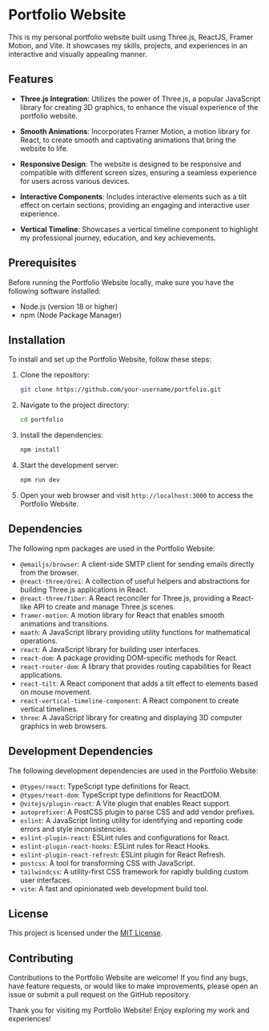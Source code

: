 # Portfolio Website

This is my personal portfolio website built using Three.js, ReactJS, Framer Motion, and Vite. It showcases my skills, projects, and experiences in an interactive and visually appealing manner.

## Features

- **Three.js Integration**: Utilizes the power of Three.js, a popular JavaScript library for creating 3D graphics, to enhance the visual experience of the portfolio website.

- **Smooth Animations**: Incorporates Framer Motion, a motion library for React, to create smooth and captivating animations that bring the website to life.

- **Responsive Design**: The website is designed to be responsive and compatible with different screen sizes, ensuring a seamless experience for users across various devices.

- **Interactive Components**: Includes interactive elements such as a tilt effect on certain sections, providing an engaging and interactive user experience.

- **Vertical Timeline**: Showcases a vertical timeline component to highlight my professional journey, education, and key achievements.

## Prerequisites

Before running the Portfolio Website locally, make sure you have the following software installed:

- Node.js (version 18 or higher)
- npm (Node Package Manager)

## Installation

To install and set up the Portfolio Website, follow these steps:

1. Clone the repository:

   ```bash
   git clone https://github.com/your-username/portfolio.git
   ```

2. Navigate to the project directory:

   ```bash
   cd portfolio
   ```

3. Install the dependencies:

   ```bash
   npm install
   ```

4. Start the development server:

   ```bash
   npm run dev
   ```

5. Open your web browser and visit `http://localhost:3000` to access the Portfolio Website.

## Dependencies

The following npm packages are used in the Portfolio Website:

- `@emailjs/browser`: A client-side SMTP client for sending emails directly from the browser.
- `@react-three/drei`: A collection of useful helpers and abstractions for building Three.js applications in React.
- `@react-three/fiber`: A React reconciler for Three.js, providing a React-like API to create and manage Three.js scenes.
- `framer-motion`: A motion library for React that enables smooth animations and transitions.
- `maath`: A JavaScript library providing utility functions for mathematical operations.
- `react`: A JavaScript library for building user interfaces.
- `react-dom`: A package providing DOM-specific methods for React.
- `react-router-dom`: A library that provides routing capabilities for React applications.
- `react-tilt`: A React component that adds a tilt effect to elements based on mouse movement.
- `react-vertical-timeline-component`: A React component to create vertical timelines.
- `three`: A JavaScript library for creating and displaying 3D computer graphics in web browsers.

## Development Dependencies

The following development dependencies are used in the Portfolio Website:

- `@types/react`: TypeScript type definitions for React.
- `@types/react-dom`: TypeScript type definitions for ReactDOM.
- `@vitejs/plugin-react`: A Vite plugin that enables React support.
- `autoprefixer`: A PostCSS plugin to parse CSS and add vendor prefixes.
- `eslint`: A JavaScript linting utility for identifying and reporting code errors and style inconsistencies.
- `eslint-plugin-react`: ESLint rules and configurations for React.
- `eslint-plugin-react-hooks`: ESLint rules for React Hooks.
- `eslint-plugin-react-refresh`: ESLint plugin for React Refresh.
- `postcss`: A tool for transforming CSS with JavaScript.
- `tailwindcss`: A utility-first CSS framework for rapidly building custom user interfaces.
- `vite`: A fast and opinionated web development build tool.

## License

This project is licensed under the [MIT License](LICENSE).

## Contributing

Contributions to the Portfolio Website are welcome! If you find any bugs, have feature requests, or would like to make improvements, please open an issue or submit a pull request on the GitHub repository.



Thank you for visiting my Portfolio Website! Enjoy exploring my work and experiences!